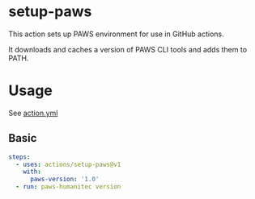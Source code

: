 # setup-paws

This action sets up PAWS environment for use in GitHub actions.

It downloads and caches a version of PAWS CLI tools and adds them to PATH.

# Usage

See [action.yml](action.yml)

## Basic

```yaml
steps:
  - uses: actions/setup-paws@v1
    with:
      paws-version: '1.0'
  - run: paws-humanitec version
```
